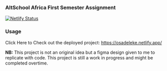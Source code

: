 ### AltSchool Africa First Semester Assignment
[![Netlify Status](https://api.netlify.com/api/v1/badges/9b16335a-5227-47ba-b192-67e4d64f318c/deploy-status)](https://app.netlify.com/sites/osadeleke/deploys)

### Usage
Click Here to Check out the deployed project: https://osadeleke.netlify.app/

**NB:** This project is not an original idea but a figma design given to me to replicate with code. This project is still a work in progress and might be completed overtime.
